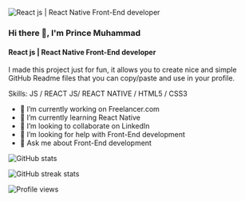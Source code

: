 ![React js | React Native Front-End developer]( https://media-exp1.licdn.com/dms/image/C5616AQF37NIv6Co7ow/profile-displaybackgroundimage-shrink_350_1400/0/1640882393268?e=1648080000&v=beta&t=MZqvCwjkCW5rzcSLiybWl-n4zmGdBHnG8fryWtE-8wc)
### Hi there 👋, I'm Prince Muhammad

#### React js | React Native Front-End developer

I made this project just for fun, it allows you to create nice and simple GitHub Readme files that you can copy/paste and use in your profile.

Skills: JS / REACT JS/ REACT NATIVE / HTML5 / CSS3

- 🔭 I’m currently working on Freelancer.com 
- 🌱 I’m currently learning React Native 
- 👯 I’m looking to collaborate on LinkedIn 
- 🤔 I’m looking for help with Front-End development 
- 💬 Ask me about Front-End development 


 
![GitHub stats](https://github-readme-stats.vercel.app/api?username=prince-muhammad&show_icons=true)  

![GitHub streak stats](https://github-readme-streak-stats.herokuapp.com/?user=prince-muhammad)  

![Profile views](https://gpvc.arturio.dev/prince-muhammad)  
